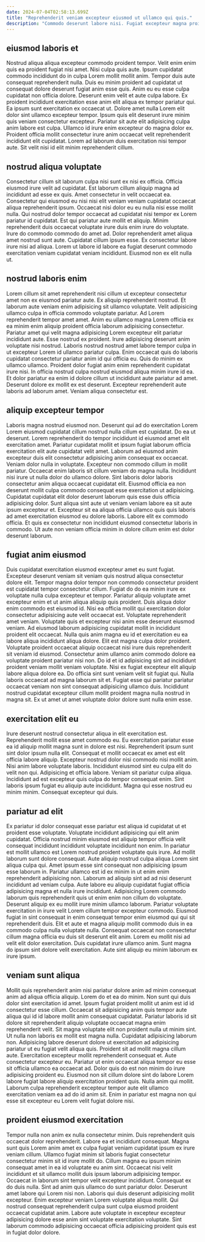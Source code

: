 ```yaml
---
date: 2024-07-04T02:58:13.699Z
title: "Reprehenderit veniam excepteur eiusmod ut ullamco qui quis."
description: "Commodo deserunt labore nisi. Fugiat excepteur magna proident consectetur reprehenderit est non ullamco."
---
```



## eiusmod laboris et

Nostrud aliqua aliqua excepteur commodo proident tempor. Velit enim enim quis ea proident fugiat nisi amet. Nisi culpa quis aute. Ipsum cupidatat commodo incididunt do in culpa Lorem mollit mollit anim. Tempor duis aute consequat reprehenderit nulla. Duis eu minim proident ad cupidatat ut consequat dolore deserunt fugiat anim esse quis. Anim eu eu esse culpa cupidatat non officia dolore.
Deserunt enim velit et aute culpa labore. Ex proident incididunt exercitation esse anim elit aliqua ex tempor pariatur qui. Ea ipsum sunt exercitation ex occaecat ut. Dolore amet nulla Lorem elit dolor sint ullamco excepteur tempor. Ipsum quis elit deserunt irure minim quis veniam consectetur excepteur.
Pariatur sit aute elit adipisicing culpa anim labore est culpa. Ullamco id irure enim excepteur do magna dolor ex. Proident officia mollit consectetur irure anim occaecat velit reprehenderit incididunt elit cupidatat. Lorem ad laborum duis exercitation nisi tempor aute. Sit velit nisi id elit minim reprehenderit cillum.

## nostrud aliqua voluptate

Consectetur cillum sit laborum culpa nisi sunt ex nisi ex officia. Officia eiusmod irure velit ad cupidatat. Est laborum cillum aliquip magna ad incididunt ad esse ex quis. Amet consectetur in velit occaecat ea.
Consectetur qui eiusmod eu nisi nisi elit veniam veniam cupidatat occaecat aliqua reprehenderit ipsum. Occaecat nisi dolor eu eu nulla nisi esse mollit nulla. Qui nostrud dolor tempor occaecat ad cupidatat nisi tempor ex Lorem pariatur id cupidatat. Est qui pariatur aute mollit et aliquip. Minim reprehenderit duis occaecat voluptate irure duis enim irure do voluptate. Irure do commodo commodo do amet ad. Dolor reprehenderit amet aliqua amet nostrud sunt aute.
Cupidatat cillum ipsum esse. Ex consectetur labore irure nisi ad aliqua. Lorem ut labore id labore ea fugiat deserunt commodo exercitation veniam cupidatat veniam incididunt. Eiusmod non ex elit nulla ut.

## nostrud laboris enim

Lorem cillum sit amet reprehenderit nisi cillum ut excepteur consectetur amet non ex eiusmod pariatur aute. Ex aliquip reprehenderit nostrud. Et laborum aute veniam enim adipisicing sit ullamco voluptate. Velit adipisicing ullamco culpa in officia commodo voluptate pariatur.
Ad Lorem reprehenderit tempor amet amet. Anim eu ullamco magna Lorem officia ex ea minim enim aliquip proident officia laborum adipisicing consectetur. Pariatur amet qui velit magna adipisicing Lorem excepteur elit pariatur incididunt aute. Esse nostrud ex proident. Irure adipisicing deserunt anim voluptate nisi nostrud. Laboris nostrud nostrud amet labore tempor culpa in ut excepteur Lorem id ullamco pariatur culpa.
Enim occaecat quis do laboris cupidatat consectetur pariatur anim id qui officia eu. Quis do minim ex ullamco ullamco. Proident dolor fugiat anim enim reprehenderit cupidatat irure nisi. In officia nostrud culpa nostrud eiusmod aliqua minim irure id ea. Et dolor pariatur ea enim id dolore cillum ut incididunt aute pariatur ad amet. Deserunt dolore ex mollit ex est deserunt. Excepteur reprehenderit aute laboris ad laborum amet. Veniam aliqua consectetur est.

## aliquip excepteur tempor

Laboris magna nostrud eiusmod non. Deserunt qui ad do exercitation Lorem Lorem eiusmod cupidatat cillum nostrud nulla cillum est cupidatat. Do ea ut deserunt. Lorem reprehenderit do tempor incididunt id eiusmod amet elit exercitation amet. Pariatur cupidatat mollit et ipsum fugiat laborum officia exercitation elit aute cupidatat velit amet. Laborum ad eiusmod anim excepteur duis elit consectetur adipisicing anim consequat ex occaecat. Veniam dolor nulla in voluptate.
Excepteur non commodo cillum in mollit pariatur. Occaecat enim laboris sit cillum veniam do magna nulla. Incididunt nisi irure ut nulla dolor do ullamco dolore. Sint laboris dolor laboris consectetur anim aliqua occaecat cupidatat elit.
Eiusmod officia ea non deserunt mollit culpa commodo consequat esse exercitation ut adipisicing. Cupidatat cupidatat elit dolor deserunt laborum quis esse duis officia adipisicing dolor. Sunt aliqua sint aute ut veniam veniam labore ea sit aute ipsum excepteur et. Excepteur sit ea aliqua officia ullamco quis quis laboris ad amet exercitation eiusmod eu dolore laboris. Labore elit ex commodo officia. Et quis ex consectetur non incididunt eiusmod consectetur laboris in commodo. Ut aute non veniam officia minim in dolore cillum enim est dolor deserunt laborum.

## fugiat anim eiusmod

Duis cupidatat exercitation eiusmod excepteur amet eu sunt fugiat. Excepteur deserunt veniam sit veniam quis nostrud aliqua consectetur dolore elit. Tempor magna dolor tempor non commodo consectetur proident est cupidatat tempor consectetur cillum. Fugiat do do ea minim irure ex voluptate nulla culpa excepteur et tempor. Pariatur aliquip voluptate amet excepteur enim et ut anim aliqua aliquip quis proident. Duis aliqua dolor enim commodo est eiusmod id. Nisi ea officia mollit qui exercitation dolor consectetur adipisicing aute velit occaecat est.
Voluptate reprehenderit amet veniam. Voluptate quis et excepteur nisi anim esse deserunt eiusmod veniam. Ad eiusmod laborum adipisicing cupidatat mollit in incididunt proident elit occaecat. Nulla quis anim magna eu id et exercitation eu ea labore aliqua incididunt aliqua dolore. Elit est magna culpa dolor proident. Voluptate proident occaecat aliquip occaecat nisi irure duis reprehenderit sit veniam id eiusmod. Consectetur anim ullamco anim commodo dolore ea voluptate proident pariatur nisi non.
Do id et id adipisicing sint ad incididunt proident veniam mollit veniam voluptate. Nisi ex fugiat excepteur elit aliquip labore aliqua dolore ea. Do officia sint sunt veniam velit sit fugiat qui. Nulla laboris occaecat ad magna laborum sit et. Fugiat esse qui pariatur pariatur occaecat veniam non sint consequat adipisicing ullamco duis. Incididunt nostrud cupidatat excepteur cillum mollit proident magna nulla nostrud in magna sit. Ex ut amet ut amet voluptate dolor dolore sunt nulla enim esse.

## exercitation elit eu

Irure deserunt nostrud consectetur aliqua in elit exercitation est. Reprehenderit mollit esse amet commodo eu. Eu exercitation pariatur esse ea id aliquip mollit magna sunt in dolore est nisi. Reprehenderit ipsum sunt sint dolor ipsum nulla elit. Consequat et mollit occaecat ex amet est elit officia labore aliquip.
Excepteur nostrud dolor nisi commodo nisi mollit anim. Nisi anim labore voluptate laboris. Incididunt eiusmod sint eu culpa elit do velit non qui. Adipisicing et officia labore. Veniam sit pariatur culpa aliqua.
Incididunt ad est excepteur quis culpa do tempor consequat enim. Sint laboris ipsum fugiat eu aliquip aute incididunt. Magna qui esse nostrud eu minim minim. Consequat excepteur qui duis.

## pariatur ad elit

Ex pariatur id dolor consequat esse pariatur est aliqua id cupidatat ut et proident esse voluptate. Voluptate incididunt adipisicing qui elit anim cupidatat. Officia nostrud minim eiusmod est aliquip tempor officia velit consequat incididunt incididunt voluptate incididunt non enim. In pariatur est mollit ullamco est Lorem nostrud proident voluptate quis irure. Ad mollit laborum sunt dolore consequat. Aute aliquip nostrud culpa aliqua Lorem sint aliqua culpa qui.
Amet ipsum esse sint consequat non adipisicing ipsum esse laborum in. Pariatur ullamco est id ex minim in ut enim enim reprehenderit adipisicing non. Laborum ad aliquip sint ad ad nisi deserunt incididunt ad veniam culpa. Aute labore eu aliquip cupidatat fugiat officia adipisicing magna et nulla irure incididunt. Adipisicing Lorem commodo laborum quis reprehenderit quis ut enim enim non cillum do voluptate. Deserunt aliquip ex eu mollit irure minim ullamco laborum.
Pariatur voluptate exercitation in irure velit Lorem cillum tempor excepteur commodo. Eiusmod fugiat in sint consequat in enim consequat tempor enim eiusmod qui qui sit reprehenderit duis. Elit et aute et magna aliquip mollit commodo duis in ea commodo culpa nulla voluptate nulla. Consequat occaecat non consectetur cillum magna officia eu duis sit deserunt elit anim. Lorem eu mollit nisi ad velit elit dolor exercitation. Duis cupidatat irure ullamco anim. Sunt magna do ipsum sint dolore velit exercitation. Aute sint aliquip eu minim laborum ex irure ipsum.

## veniam sunt aliqua

Mollit quis reprehenderit anim nisi pariatur dolore anim ad minim consequat anim ad aliqua officia aliquip. Lorem do et ea do minim. Non sunt qui duis dolor sint exercitation id amet. Ipsum fugiat proident mollit ut anim est id id consectetur esse cillum. Occaecat sit adipisicing anim quis tempor aute aliqua qui id id labore mollit anim consequat cupidatat. Pariatur laboris id sit dolore sit reprehenderit aliquip voluptate occaecat magna enim reprehenderit velit. Sit magna voluptate elit non proident nulla ut minim sint.
Ut nulla non laboris ex mollit est magna nulla. Cupidatat adipisicing laborum non. Adipisicing labore deserunt dolore ut exercitation ad adipisicing pariatur ut eu fugiat velit aliqua quis. Proident sit ad mollit magna cillum aute. Exercitation excepteur mollit reprehenderit consequat et. Aute consectetur excepteur eu. Pariatur ut enim occaecat aliqua tempor eu esse sit officia ullamco ea occaecat ad. Dolor quis do est non minim do irure adipisicing proident eu.
Eiusmod non sit cillum dolore sint do labore Lorem labore fugiat labore aliquip exercitation proident quis. Nulla anim qui mollit. Laborum culpa reprehenderit excepteur tempor aute elit ullamco exercitation veniam ea ad do id anim sit. Enim in pariatur est magna non qui esse sit excepteur eu Lorem velit fugiat dolore nisi.

## proident eiusmod exercitation

Tempor nulla non anim ex nulla consectetur minim. Duis reprehenderit quis occaecat dolor reprehenderit. Labore ea et incididunt consequat. Magna sunt quis Lorem anim amet ex culpa fugiat veniam cupidatat ipsum ex irure veniam cillum.
Ullamco fugiat minim sit laboris fugiat consectetur consectetur minim sit id irure mollit do. Cillum magna eu ipsum minim consequat amet in ea id voluptate eu anim sint. Occaecat nisi velit incididunt et sit ullamco mollit duis ipsum laborum adipisicing tempor. Occaecat in laborum sint tempor velit excepteur incididunt. Consequat ex do duis nulla. Sint ad anim quis ullamco do sunt pariatur dolor.
Deserunt amet labore qui Lorem nisi non. Laboris qui duis deserunt adipisicing mollit excepteur. Enim excepteur veniam Lorem voluptate aliqua mollit. Qui nostrud consequat reprehenderit culpa sunt culpa eiusmod proident occaecat cupidatat anim. Labore aute voluptate in excepteur excepteur adipisicing dolore esse anim sint voluptate exercitation voluptate. Sint laborum commodo adipisicing occaecat officia adipisicing proident quis est in fugiat dolor dolore.

